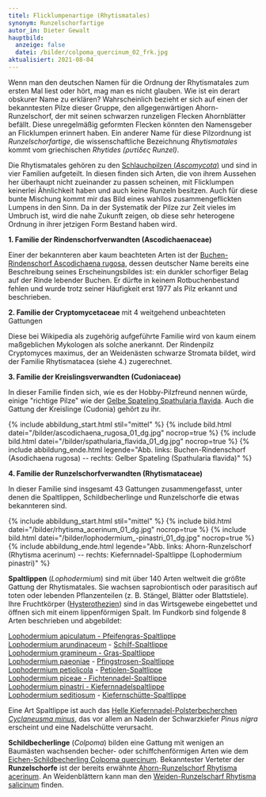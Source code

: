 ```yaml
---
titel: Flicklumpenartige (Rhytismatales)
synonym: Runzelschorfartige
autor_in: Dieter Gewalt
hauptbild:
  anzeige: false
  datei: /bilder/colpoma_quercinum_02_frk.jpg
aktualisiert: 2021-08-04
---
```

Wenn man den deutschen Namen für die Ordnung der Rhytismatales zum ersten Mal liest oder hört, mag man es nicht glauben. Wie ist ein derart obskurer Name zu erklären? Wahrscheinlich bezieht er sich auf einen der bekanntesten Pilze dieser Gruppe, den allgegenwärtigen Ahorn-Runzelschorf, der mit seinen schwarzen runzeligen Flecken Ahornblätter befällt. Diese unregelmäßig geformten Flecken könnten den Namensgeber an Flicklumpen erinnert haben. Ein anderer Name für diese Pilzordnung ist *Runzelschorfartige*, die wissenschaftliche Bezeichnung *Rhytismatales* kommt vom griechischen *Rhytides (ρυτίδες Runzel)*.

Die Rhytismatales gehören zu den [Schlauchpilzen (*Ascomycota*)](Ascomyzeten "Glossar") und sind in vier Familien aufgeteilt. In diesen finden sich Arten, die von ihrem Aussehen her überhaupt nicht zueinander zu passen scheinen, mit Flicklumpen keinerlei Ähnlichkeit haben und auch keine Runzeln besitzen. Auch für diese bunte Mischung kommt mir das Bild eines wahllos zusammengeflickten Lumpens in den Sinn. Da in der Systematik der Pilze zur Zeit vieles im Umbruch ist, wird die nahe Zukunft zeigen, ob diese sehr heterogene Ordnung in ihrer jetzigen Form Bestand haben wird.

**1. Familie der Rindenschorfverwandten (Ascodichaenaceae)**

Einer der bekannteren aber kaum beachteten Arten ist der [Buchen-Rindenschorf Ascodichaena rugosa](/pilze/ascodichaena-rugosa-buchen-rindenschorf), dessen deutscher Name bereits eine Beschreibung seines Erscheinungsbildes ist: ein dunkler schorfiger Belag auf der Rinde lebender Buchen. Er dürfte in keinem Rotbuchenbestand fehlen und wurde trotz seiner Häufigkeit erst 1977 als Pilz erkannt und beschrieben.

**2. Familie der Cryptomycetaceae** mit 4 weitgehend unbeachteten Gattungen 

Diese bei Wikipedia als zugehörig aufgeführte Familie wird von kaum einem maßgeblichen Mykologen als solche anerkannt. Der Rindenpilz Cryptomyces maximus, der an Weidenästen schwarze Stromata bildet, wird der Familie Rhytismatacea (siehe 4.) zugerechnet. 

**3. Familie der Kreislingsverwandten (Cudoniaceae)**

In dieser Familie finden sich, wie es der Hobby-Pilzfreund nennen würde, einige "richtige Pilze" wie der [Gelbe Spateling Spathularia flavida](/pilze/spathularia-flavida-gelber-spateling). Auch die Gattung der Kreislinge (Cudonia) gehört zu ihr.

{% include abbildung_start.html stil="mittel" %}
{% include bild.html datei="/bilder/ascodichaena_rugosa_01_dg.jpg" nocrop=true %}
{% include bild.html datei="/bilder/spathularia_flavida_01_dg.jpg" nocrop=true %}
{% include abbildung_ende.html legende="Abb. links: Buchen-Rindenschorf (Asodichaena rugosa) -- rechts: Gelber Spateling (Spathularia flavida)" %}

**4. Familie der Runzelschorfverwandten (Rhytismataceae)**

In dieser Familie sind insgesamt 43 Gattungen zusammengefasst, unter denen die Spaltlippen, Schildbecherlinge und Runzelschorfe die etwas bekannteren sind.

{% include abbildung_start.html stil="mittel" %}
{% include bild.html datei="/bilder/rhytisma_acerinum_01_dg.jpg" nocrop=true %}
{% include bild.html datei="/bilder/lophodermium_-pinastri_01_dg.jpg" nocrop=true %}
{% include abbildung_ende.html legende="Abb. links: Ahorn-Runzelschorf (Rhytisma acerinum) -- rechts: Kiefernnadel-Spaltlippe (Lophodermium pinastri)" %}

**Spaltlippen** (*Lophodermium*) sind mit über 140 Arten weltweit die größte Gattung der Rhytismatales. Sie wachsen saprobiontisch oder parasitisch auf toten oder lebenden Pflanzenteilen (z. B. Stängel, Blätter oder Blattstiele). Ihre Fruchtkörper ([Hysterothezien](Hysterothezien "Glossar")) sind in das Wirtsgewebe eingebettet und öffnen sich mit einem lippenförmigen Spalt. Im Fundkorb sind folgende 8 Arten beschrieben und abgebildet:

[Lophodermium apiculatum - Pfeifengras-Spaltlippe](/pilze/lophodermium-apiculatum-pfeifengras-spaltlippe)\
[Lophodermium arundinaceum](/pilze/lophodermium-arundinaceum-schilf-spaltlippe) - [Schilf-Spaltlippe ](/pilze/lophodermium-arundinaceum-schilf-spaltlippe)\
[Lophodermium gramineum - Gras-Spaltlippe](/pilze/lophodermium-gramineum-gras-spaltlippe)\
[Lophodermium paeoniae](/pilze/lophodermium-paeoniae-pfingstrosen-spaltlippe) - [Pfingstrosen-Spaltlippe ](/pilze/lophodermium-paeoniae-pfingstrosen-spaltlippe)\
[Lophodermium petiolicola](/pilze/lophodermium-petiolicola-petiolen-spaltlippe) - [Petiolen-Spaltlippe ](/pilze/lophodermium-petiolicola-petiolen-spaltlippe)\
[Lophodermium piceae - Fichtennadel-Spaltlippe](/pilze/lophodermium-piceae-fichtennadel-spaltlippe-fichtennadelröte)\
[Lophodermium pinastri - ](/pilze/lophodermium-pinastri-kiefernnadel-spaltlippe)[Kiefernnadelspaltlippe](/pilze/lophodermium-pinastri-kiefernnadel-spaltlippe)\
[Lophodermium seditiosum](/pilze/lophodermium-seditiosum-kiefernschütte-spaltlippe) - [Kiefernschütte-Spaltlippe ](/pilze/lophodermium-seditiosum-kiefernschütte-spaltlippe)

Eine Art Spaltlippe ist auch das [Helle Kiefernnadel-Polsterbecherchen *Cyclaneusma minus*](/pilze/cyclaneusma-minus-helles-kiefernnadel-polsterbecherchen), das vor allem an Nadeln der Schwarzkiefer *Pinus nigra* erscheint und eine Nadelschütte verursacht.

**Schildbecherlinge** (*Colpoma*) bilden eine Gattung mit wenigen an Baumästen wachsenden becher- oder schiffchenförmigen Arten wie dem [Eichen-Schildbecherling Colpoma quercinum](/pilze/colpoma-quercinum-eichen-schildbecherling). Bekanntester Verteter der **Runzelschorfe** ist der bereits erwähnte [Ahorn-Runzelschorf Rhytisma acerinum](/pilze/rhytisma-acerinum-ahorn-runzelschorf). An Weidenblättern kann man den [Weiden-Runzelscharf Rhytisma salicinum](/pilze/rhytisma-salicinum-weiden-runzelschorf) finden.